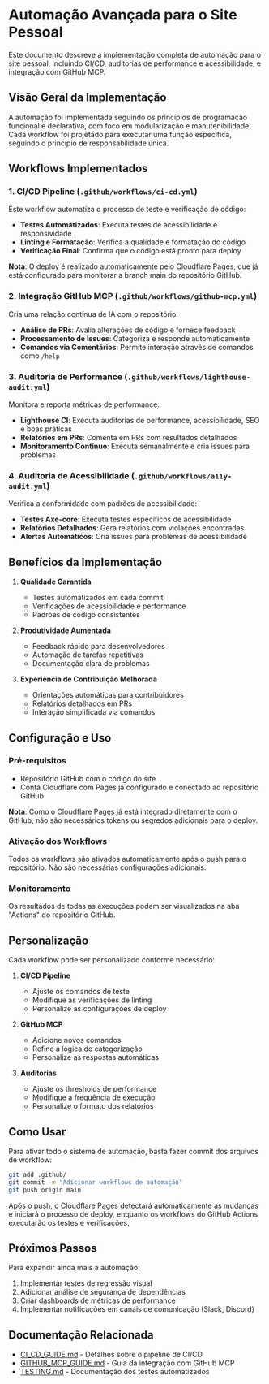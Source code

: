 # Automação Avançada para o Site Pessoal

Este documento descreve a implementação completa de automação para o site pessoal, incluindo CI/CD, auditorias de performance e acessibilidade, e integração com GitHub MCP.

## Visão Geral da Implementação

A automação foi implementada seguindo os princípios de programação funcional e declarativa, com foco em modularização e manutenibilidade. Cada workflow foi projetado para executar uma função específica, seguindo o princípio de responsabilidade única.

## Workflows Implementados

### 1. CI/CD Pipeline (`.github/workflows/ci-cd.yml`)

Este workflow automatiza o processo de teste e verificação de código:

- **Testes Automatizados**: Executa testes de acessibilidade e responsividade
- **Linting e Formatação**: Verifica a qualidade e formatação do código
- **Verificação Final**: Confirma que o código está pronto para deploy

**Nota**: O deploy é realizado automaticamente pelo Cloudflare Pages, que já está configurado para monitorar a branch main do repositório GitHub.

### 2. Integração GitHub MCP (`.github/workflows/github-mcp.yml`)

Cria uma relação contínua de IA com o repositório:

- **Análise de PRs**: Avalia alterações de código e fornece feedback
- **Processamento de Issues**: Categoriza e responde automaticamente
- **Comandos via Comentários**: Permite interação através de comandos como `/help`

### 3. Auditoria de Performance (`.github/workflows/lighthouse-audit.yml`)

Monitora e reporta métricas de performance:

- **Lighthouse CI**: Executa auditorias de performance, acessibilidade, SEO e boas práticas
- **Relatórios em PRs**: Comenta em PRs com resultados detalhados
- **Monitoramento Contínuo**: Executa semanalmente e cria issues para problemas

### 4. Auditoria de Acessibilidade (`.github/workflows/a11y-audit.yml`)

Verifica a conformidade com padrões de acessibilidade:

- **Testes Axe-core**: Executa testes específicos de acessibilidade
- **Relatórios Detalhados**: Gera relatórios com violações encontradas
- **Alertas Automáticos**: Cria issues para problemas de acessibilidade

## Benefícios da Implementação

1. **Qualidade Garantida**
   - Testes automatizados em cada commit
   - Verificações de acessibilidade e performance
   - Padrões de código consistentes

2. **Produtividade Aumentada**
   - Feedback rápido para desenvolvedores
   - Automação de tarefas repetitivas
   - Documentação clara de problemas

3. **Experiência de Contribuição Melhorada**
   - Orientações automáticas para contribuidores
   - Relatórios detalhados em PRs
   - Interação simplificada via comandos

## Configuração e Uso

### Pré-requisitos

- Repositório GitHub com o código do site
- Conta Cloudflare com Pages já configurado e conectado ao repositório GitHub

**Nota**: Como o Cloudflare Pages já está integrado diretamente com o GitHub, não são necessários tokens ou segredos adicionais para o deploy.

### Ativação dos Workflows

Todos os workflows são ativados automaticamente após o push para o repositório. Não são necessárias configurações adicionais.

### Monitoramento

Os resultados de todas as execuções podem ser visualizados na aba "Actions" do repositório GitHub.

## Personalização

Cada workflow pode ser personalizado conforme necessário:

1. **CI/CD Pipeline**
   - Ajuste os comandos de teste
   - Modifique as verificações de linting
   - Personalize as configurações de deploy

2. **GitHub MCP**
   - Adicione novos comandos
   - Refine a lógica de categorização
   - Personalize as respostas automáticas

3. **Auditorias**
   - Ajuste os thresholds de performance
   - Modifique a frequência de execução
   - Personalize o formato dos relatórios

## Como Usar

Para ativar todo o sistema de automação, basta fazer commit dos arquivos de workflow:

```bash
git add .github/
git commit -m "Adicionar workflows de automação"
git push origin main
```

Após o push, o Cloudflare Pages detectará automaticamente as mudanças e iniciará o processo de deploy, enquanto os workflows do GitHub Actions executarão os testes e verificações.

## Próximos Passos

Para expandir ainda mais a automação:

1. Implementar testes de regressão visual
2. Adicionar análise de segurança de dependências
3. Criar dashboards de métricas de performance
4. Implementar notificações em canais de comunicação (Slack, Discord)

## Documentação Relacionada

- [CI_CD_GUIDE.md](./CI_CD_GUIDE.md) - Detalhes sobre o pipeline de CI/CD
- [GITHUB_MCP_GUIDE.md](./GITHUB_MCP_GUIDE.md) - Guia da integração com GitHub MCP
- [TESTING.md](./TESTING.md) - Documentação dos testes automatizados
